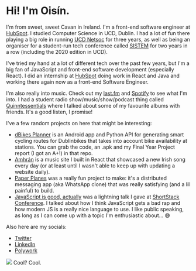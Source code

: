 # Hi! I'm Oisín.

I'm from sweet, sweet Cavan in Ireland. I'm a front-end software engineer at [HubSpot](https://www.hubspot.com/). I studied Computer Science in UCD, Dublin. I had a lot of fun there playing a big role in running [UCD Netsoc](https://netsoc.ucd.ie) for three years, as well as being an organiser for a student-run tech conference called [SISTEM](https://sistem.intersocs.ie) for two years in a row (including the 2020 edition in UCD). 

I've tried my hand at a lot of different tech over the past few years, but I'm a big fan of JavaScript and front-end software development (especially React). I did an internship at [HubSpot](https://github.com/hubspot/) doing work in React and Java and working there again now as a front-end Software Engineer.

I'm also really into music. Check out my [last.fm](https://www.last.fm/user/Oisin1001/) and [Spotify](https://open.spotify.com/user/1171185445) to see what I'm into. I had a student radio show/music/show/podcast thing called [Quinntessentials](https://open.spotify.com/show/2svlOsZFI3q36MaGnnmGyC) where I talked about some of my favourite albums with friends. It's a good listen, I promise!

I've a few random projects on here that might be interesting:
* [dBikes Planner](https://github.com/oisinq/dbikes-planner) is an Android app and Python API for generating smart cycling routes for Dublinbikes that takes into account bike availability at stations. You can grab the code, an .apk and my Final Year Project report (I got an A+!) in that repo.
* [Amhrán](https://github.com/oisinq/amhran) is a music site I built in React that showcased a new Irish song every day (or at least until I wasn't able to keep up with updating a website daily).
* [Paper Planes](https://github.com/DarraghClarke/Paper-Planes) was a really fun project to make: it's a distributed messaging app (aka WhatsApp clone) that was really satisfying (and a lil painful) to build.
* [JavaScript is good, actually](https://github.com/oisinq/js-is-good) was a lightning talk I gave at [ShortStack Conference](https://shortstackcon.com/). I talked about how I think JavaScript gets a bad rap and how modern JS is a really nice language to use. I like public speaking, as long as I can come up with a topic I'm enthusiastic about... 😅

Also here are my socials:
* [Twitter](https://twitter.com/oisinq_)
* [LinkedIn](https://linkedin.com/in/oisinq)
* [Polywork](https://www.polywork.com/oisinq)


![](https://hit.yhype.me/github/profile?user_id=5693967) Cool? Cool. 

